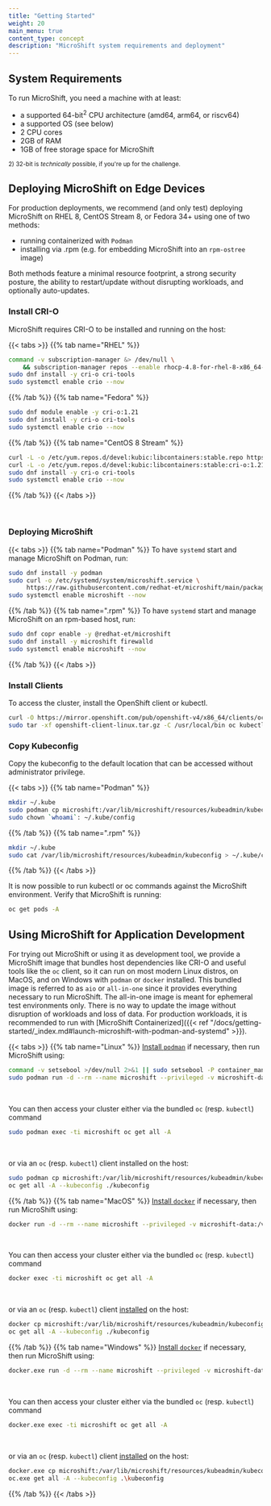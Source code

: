 ```yaml
---
title: "Getting Started"
weight: 20
main_menu: true
content_type: concept
description: "MicroShift system requirements and deployment"
---
```

## System Requirements

To run MicroShift, you need a machine with at least:

- a supported 64-bit<sup>2</sup> CPU architecture (amd64, arm64, or riscv64)
- a supported OS (see below)
- 2 CPU cores
- 2GB of RAM
- 1GB of free storage space for MicroShift

<sup>2) 32-bit is _technically_ possible, if you're up for the challenge.</sup>

## Deploying MicroShift on Edge Devices

For production deployments, we recommend (and only test) deploying MicroShift on RHEL 8, CentOS Stream 8, or Fedora 34+ using one of two methods:

- running containerized with `Podman`
- installing via .rpm (e.g. for embedding MicroShift into an `rpm-ostree` image)

Both methods feature a minimal resource footprint, a strong security posture, the ability to restart/update without disrupting workloads, and optionally auto-updates.

### Install CRI-O

MicroShift requires CRI-O to be installed and running on the host:

{{< tabs >}}
{{% tab name="RHEL" %}}

```Bash
command -v subscription-manager &> /dev/null \
    && subscription-manager repos --enable rhocp-4.8-for-rhel-8-x86_64-rpms
sudo dnf install -y cri-o cri-tools
sudo systemctl enable crio --now
```

{{% /tab %}}
{{% tab name="Fedora" %}}

```Bash
sudo dnf module enable -y cri-o:1.21
sudo dnf install -y cri-o cri-tools
sudo systemctl enable crio --now
```
{{% /tab %}}
{{% tab name="CentOS 8 Stream" %}}

```Bash
curl -L -o /etc/yum.repos.d/devel:kubic:libcontainers:stable.repo https://download.opensuse.org/repositories/devel:/kubic:/libcontainers:/stable/CentOS_8_Stream/devel:kubic:libcontainers:stable.repo
curl -L -o /etc/yum.repos.d/devel:kubic:libcontainers:stable:cri-o:1.21.repo https://download.opensuse.org/repositories/devel:kubic:libcontainers:stable:cri-o:1.21/CentOS_8_Stream/devel:kubic:libcontainers:stable:cri-o:1.21.repo
sudo dnf install -y cri-o cri-tools
sudo systemctl enable crio --now
```

{{% /tab %}}
{{< /tabs >}}

<br/>

### Deploying MicroShift

{{< tabs >}}
{{% tab name="Podman" %}}
To have `systemd` start and manage MicroShift on Podman, run:

```Bash
sudo dnf install -y podman
sudo curl -o /etc/systemd/system/microshift.service \
     https://raw.githubusercontent.com/redhat-et/microshift/main/packaging/systemd/microshift-containerized.service
sudo systemctl enable microshift --now
```

{{% /tab %}}
{{% tab name=".rpm" %}}
To have `systemd` start and manage MicroShift on an rpm-based host, run:

```Bash
sudo dnf copr enable -y @redhat-et/microshift
sudo dnf install -y microshift firewalld
sudo systemctl enable microshift --now
```

{{% /tab %}}
{{< /tabs >}}

### Install Clients

To access the cluster, install the OpenShift client or kubectl.

```Bash
curl -O https://mirror.openshift.com/pub/openshift-v4/x86_64/clients/ocp/stable/openshift-client-linux.tar.gz
sudo tar -xf openshift-client-linux.tar.gz -C /usr/local/bin oc kubectl
```

### Copy Kubeconfig

Copy the kubeconfig to the default location that can be accessed without administrator privilege.

{{< tabs >}}
{{% tab name="Podman" %}}

```Bash
mkdir ~/.kube
sudo podman cp microshift:/var/lib/microshift/resources/kubeadmin/kubeconfig ~/.kube/config
sudo chown `whoami`: ~/.kube/config
```

{{% /tab %}}
{{% tab name=".rpm" %}}
```Bash
mkdir ~/.kube
sudo cat /var/lib/microshift/resources/kubeadmin/kubeconfig > ~/.kube/config
```

{{% /tab %}}
{{< /tabs >}}

It is now possible to run kubectl or oc commands against the MicroShift environment.
Verify that MicroShift is running:

```sh
oc get pods -A
```

## Using MicroShift for Application Development

For trying out MicroShift or using it as development tool, we provide a MicroShift image that bundles host dependencies like CRI-O
and useful tools like the `oc` client, so it can run on most modern Linux distros, on MacOS, and on Windows with `podman` or `docker` installed.
This bundled image is referred to as `aio` or `all-in-one` since it provides everything necessary to run MicroShift.
The all-in-one image is meant for ephemeral test environments only. There is no way to update the image without disruption of workloads and loss of data.
For production workloads, it is recommended to run with [MicroShift Containerized]({{< ref "/docs/getting-started/_index.md#launch-microshift-with-podman-and-systemd" >}}).

{{< tabs >}}
{{% tab name="Linux" %}}
[Install `podman`](https://podman.io/getting-started/installation#linux-distributions) if necessary, then run MicroShift using:

```Bash
command -v setsebool >/dev/null 2>&1 || sudo setsebool -P container_manage_cgroup true
sudo podman run -d --rm --name microshift --privileged -v microshift-data:/var/lib -p 6443:6443 quay.io/microshift/microshift-aio:latest
```
<br/>

You can then access your cluster either via the bundled `oc` (resp. `kubectl`) command

```Bash
sudo podman exec -ti microshift oc get all -A
```
<br/>

or via an `oc` (resp. `kubectl`) client installed on the host:

```Bash
sudo podman cp microshift:/var/lib/microshift/resources/kubeadmin/kubeconfig ./kubeconfig
oc get all -A --kubeconfig ./kubeconfig
```
{{% /tab %}}
{{% tab name="MacOS" %}}
[Install `docker`](https://docs.docker.com/desktop/mac/install/) if necessary, then run MicroShift using:

```Bash
docker run -d --rm --name microshift --privileged -v microshift-data:/var/lib -p 6443:6443 quay.io/microshift/microshift-aio:latest
```
<br/>

You can then access your cluster either via the bundled `oc` (resp. `kubectl`) command

```Bash
docker exec -ti microshift oc get all -A
```
<br/>

or via an `oc` (resp. `kubectl`) client [installed](https://access.redhat.com/downloads/content/290/) on the host:

```Bash
docker cp microshift:/var/lib/microshift/resources/kubeadmin/kubeconfig ./kubeconfig
oc get all -A --kubeconfig ./kubeconfig
```
{{% /tab %}}
{{% tab name="Windows" %}}
[Install `docker`](https://docs.docker.com/desktop/windows/install/) if necessary, then run MicroShift using:

```Bash
docker.exe run -d --rm --name microshift --privileged -v microshift-data:/var/lib -p 6443:6443 quay.io/microshift/microshift-aio:latest
```
<br/>

You can then access your cluster either via the bundled `oc` (resp. `kubectl`) command

```Bash
docker.exe exec -ti microshift oc get all -A
```
<br/>

or via an `oc` (resp. `kubectl`) client [installed](https://access.redhat.com/downloads/content/290/) on the host:

```Bash
docker.exe cp microshift:/var/lib/microshift/resources/kubeadmin/kubeconfig .\kubeconfig
oc.exe get all -A --kubeconfig .\kubeconfig
```
{{% /tab %}}
{{< /tabs >}}
